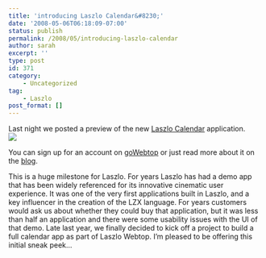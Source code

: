 ```yaml
---
title: 'introducing Laszlo Calendar&#8230;'
date: '2008-05-06T06:18:09-07:00'
status: publish
permalink: /2008/05/introducing-laszlo-calendar
author: sarah
excerpt: ''
type: post
id: 371
category:
    - Uncategorized
tag:
    - Laszlo
post_format: []
---
```

Last night we posted a preview of the new [Laszlo Calendar](http://www.gowebtop.com) application.  
![](http://www.laszlosystems.com/files/calendar_screens/view_week_500.png)

You can sign up for an account on [goWebtop](http://www.gowebtop.com) or just read more about it on the [blog](http://www.gowebtop.com/blog/2008/05/05/introducing-laszlo-calendar/).

This is a huge milestone for Laszlo. For years Laszlo has had a demo app that has been widely referenced for its innovative cinematic user experience. It was one of the very first applications built in Laszlo, and a key influencer in the creation of the LZX language. For years customers would ask us about whether they could buy that application, but it was less than half an application and there were some usability issues with the UI of that demo. Late last year, we finally decided to kick off a project to build a full calendar app as part of Laszlo Webtop. I’m pleased to be offering this initial sneak peek…